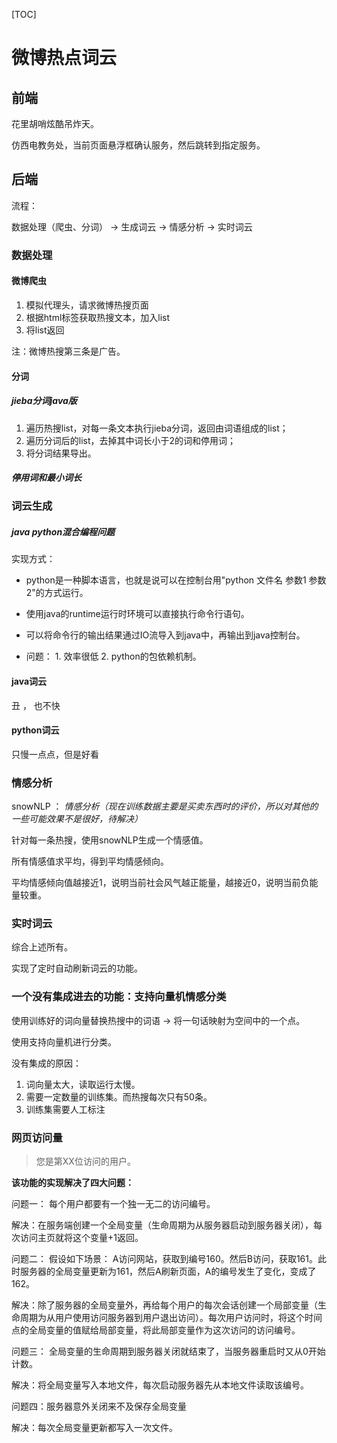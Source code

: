 [TOC]

# 微博热点词云

## 前端

花里胡哨炫酷吊炸天。

仿西电教务处，当前页面悬浮框确认服务，然后跳转到指定服务。

## 后端

流程： 

数据处理（爬虫、分词） ->  生成词云 ->  情感分析 -> 实时词云

### 数据处理

#### 微博爬虫

1. 模拟代理头，请求微博热搜页面
2. 根据html标签获取热搜文本，加入list
3. 将list返回

注：微博热搜第三条是广告。

#### 分词

##### jieba分词java版

1. 遍历热搜list，对每一条文本执行jieba分词，返回由词语组成的list；
2. 遍历分词后的list，去掉其中词长小于2的词和停用词；
3. 将分词结果导出。

##### 停用词和最小词长



### 词云生成

##### java python混合编程问题

实现方式：

- python是一种脚本语言，也就是说可以在控制台用"python 文件名 参数1 参数2"的方式运行。

- 使用java的runtime运行时环境可以直接执行命令行语句。

- 可以将命令行的输出结果通过IO流导入到java中，再输出到java控制台。
- 问题： 1. 效率很低  2. python的包依赖机制。

#### java词云

丑 ， 也不快

#### python词云

只慢一点点，但是好看

### 情感分析

snowNLP ： *情感分析（现在训练数据主要是买卖东西时的评价，所以对其他的一些可能效果不是很好，待解决）* 

针对每一条热搜，使用snowNLP生成一个情感值。 

所有情感值求平均，得到平均情感倾向。

平均情感倾向值越接近1，说明当前社会风气越正能量，越接近0，说明当前负能量较重。

### 实时词云

综合上述所有。

实现了定时自动刷新词云的功能。



### 一个没有集成进去的功能：支持向量机情感分类

使用训练好的词向量替换热搜中的词语 -> 将一句话映射为空间中的一个点。

使用支持向量机进行分类。

没有集成的原因： 

1. 词向量太大，读取运行太慢。  
2. 需要一定数量的训练集。而热搜每次只有50条。 
3. 训练集需要人工标注 

### 网页访问量

>  您是第XX位访问的用户。

**该功能的实现解决了四大问题：**



问题一： 每个用户都要有一个独一无二的访问编号。

解决：在服务端创建一个全局变量（生命周期为从服务器启动到服务器关闭），每次访问主页就将这个变量+1返回。



问题二： 假设如下场景： A访问网站，获取到编号160。然后B访问，获取161。此时服务器的全局变量更新为161，然后A刷新页面，A的编号发生了变化，变成了162。

解决：除了服务器的全局变量外，再给每个用户的每次会话创建一个局部变量（生命周期为从用户使用访问服务器到用户退出访问）。每次用户访问时，将这个时间点的全局变量的值赋给局部变量，将此局部变量作为这次访问的访问编号。



问题三： 全局变量的生命周期到服务器关闭就结束了，当服务器重启时又从0开始计数。

解决：将全局变量写入本地文件，每次启动服务器先从本地文件读取该编号。



问题四：服务器意外关闭来不及保存全局变量

解决：每次全局变量更新都写入一次文件。


